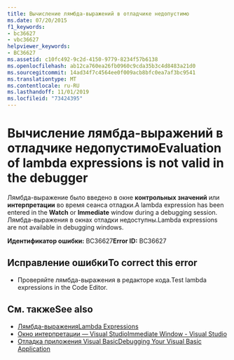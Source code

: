 ```yaml
---
title: Вычисление лямбда-выражений в отладчике недопустимо
ms.date: 07/20/2015
f1_keywords:
- bc36627
- vbc36627
helpviewer_keywords:
- BC36627
ms.assetid: c10fc492-9c2d-4150-9779-8234f57b6138
ms.openlocfilehash: ab12ca760ea26fb0960c9cda35b3c4d8483a21d0
ms.sourcegitcommit: 14ad34f7c4564ee0f009acb8bfc0ea7af3bc9541
ms.translationtype: MT
ms.contentlocale: ru-RU
ms.lasthandoff: 11/01/2019
ms.locfileid: "73424395"
---
```

# <a name="evaluation-of-lambda-expressions-is-not-valid-in-the-debugger"></a><span data-ttu-id="fc4eb-102">Вычисление лямбда-выражений в отладчике недопустимо</span><span class="sxs-lookup"><span data-stu-id="fc4eb-102">Evaluation of lambda expressions is not valid in the debugger</span></span>
<span data-ttu-id="fc4eb-103">Лямбда-выражение было введено в окне **контрольных значений** или **интерпретации** во время сеанса отладки.</span><span class="sxs-lookup"><span data-stu-id="fc4eb-103">A lambda expression has been entered in the **Watch** or **Immediate** window during a debugging session.</span></span> <span data-ttu-id="fc4eb-104">Лямбда-выражения в окнах отладки недоступны.</span><span class="sxs-lookup"><span data-stu-id="fc4eb-104">Lambda expressions are not available in debugging windows.</span></span>  
  
 <span data-ttu-id="fc4eb-105">**Идентификатор ошибки:** BC36627</span><span class="sxs-lookup"><span data-stu-id="fc4eb-105">**Error ID:** BC36627</span></span>  
  
## <a name="to-correct-this-error"></a><span data-ttu-id="fc4eb-106">Исправление ошибки</span><span class="sxs-lookup"><span data-stu-id="fc4eb-106">To correct this error</span></span>  
  
- <span data-ttu-id="fc4eb-107">Проверяйте лямбда-выражения в редакторе кода.</span><span class="sxs-lookup"><span data-stu-id="fc4eb-107">Test lambda expressions in the Code Editor.</span></span>  
  
## <a name="see-also"></a><span data-ttu-id="fc4eb-108">См. также</span><span class="sxs-lookup"><span data-stu-id="fc4eb-108">See also</span></span>

- [<span data-ttu-id="fc4eb-109">Лямбда-выражения</span><span class="sxs-lookup"><span data-stu-id="fc4eb-109">Lambda Expressions</span></span>](../../visual-basic/programming-guide/language-features/procedures/lambda-expressions.md)
- [<span data-ttu-id="fc4eb-110">Окно интерпретации — Visual Studio</span><span class="sxs-lookup"><span data-stu-id="fc4eb-110">Immediate Window - Visual Studio</span></span>](/visualstudio/ide/reference/immediate-window)
- [<span data-ttu-id="fc4eb-111">Отладка приложения Visual Basic</span><span class="sxs-lookup"><span data-stu-id="fc4eb-111">Debugging Your Visual Basic Application</span></span>](/visualstudio/debugger/debugger-basics)
